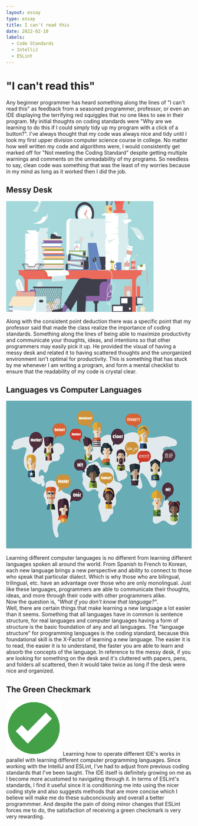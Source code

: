 ```yaml
---
layout: essay
type: essay
title: I can't read this
date: 2022-02-10
labels:
  - Code Standards
  - IntelliJ
  - ESLint
---
```


# "I can't read this"
Any beginner programmer has heard something along the lines of "I can't read this" as feedback from a seasoned programmer, professor, or even an IDE displaying the terrifying red squiggles that no one likes to see in their program. My initial thoughts on coding standards were "Why are we learning to do this if I could simply tidy up my program with a click of a button?". I've always thought that my code was always nice and tidy until I took my first upper division computer science course in college. No matter how well written my code and algorithms were, I would consistently get marked off for "Not meeting the Coding Standard" despite getting multiple warnings and comments on the unreadability of my programs. So needless to say, clean code was something that was the least of my worries because in my mind as long as it worked then I did the job. 

## Messy Desk
<img class="ui medium right floated image" src="../images/messy-desk.jpg" width="400" height="300"></img>

Along with the consistent point deduction there was a specific point that my professor said that made the class realize the importance of coding standards. Something along the lines of being able to maximize productivity and communicate your thoughts, ideas, and intentions so that other programmers may easily pick it up. He provided the visual of having a messy desk and related it to having scattered thoughts and the unorganized environment isn't optimal for productivity. This is something that has stuck by me whenever I am writing a program, and form a mental checklist to ensure that the readability of my code is crystal clear.

## Languages vs Computer Languages
<img src="../images/languages.png" width="600" height="400"></img>

Learning different computer languages is no different from learning different languages spoken all around the world. From Spanish to French to Korean, each new language brings a new perspective and ability to connect to those who speak that particular dialect. Which is why those who are bilingual, trilingual, etc. have an advantage over those who are only monolingual. Just like these languages, programmers are able to communicate their thoughts, ideas, and more through their code with other programmers alike. 
<br>Now the question is, <i>"What if you don't know that language?"</i>.<br> 
Well, there are certain things that make learning a new language a lot easier than it seems. Something that all languages have in common is sentence structure, for real languages and computer languages having a form of structure is the basic foundation of any and all languages. The "language structure" for programming languages is the coding standard, because this foundational skill is the X-Factor of learning a new language. The easier it is to read, the easier it is to understand, the faster you are able to learn and absorb the concepts of the language. In reference to the messy desk, if you are looking for something on the desk and it's cluttered with papers, pens, and folders all scattered, then it would take twice as long if the desk were nice and organized.

## The Green Checkmark
<img class="ui medium left floated image" src="../images/green-checkmark.png" width="150" height="150"></img>
Learning how to operate different IDE's works in parallel with learning different computer programming languages. Since working with the IntelliJ and ESLint, I've had to adjust from previous coding standards that I've been taught. The IDE itself is definitely growing on me as I become more acustomed to navigating through it. In terms of ESLint's standards, I find it useful since it is conditioning me into using the nicer coding style and also suggests methods that are more concise which I believe will make me do these subconciously and overall a better programmmer. And despite the pain of doing minor changes that ESLint forces me to do, the satisfaction of receiving a green checkmark is very very rewarding.
